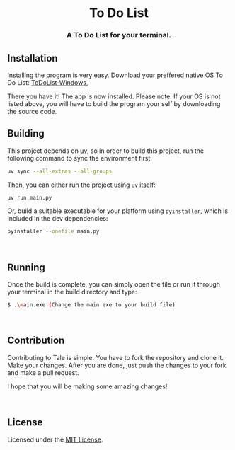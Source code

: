 <div align="center">

# To Do List <br>

### A To Do List for your terminal.
</div>

## Installation
Installing the program is very easy. Download your preffered native OS To Do List:
[ToDoList-Windows](https://github.com/Itsmemonzu/ToDoList/releases/download/0.1/main.exe),

There you have it! The app is now installed.
Please note: If your OS is not listed above, you will have to build the program your self by downloading the source code.
<br>

## Building

This project depends on [uv](https://astral.sh/uv), so in order to build this project, run the following command to sync the environment first:

```bash
uv sync --all-extras --all-groups
```

Then, you can either run the project using `uv` itself:

```bash
uv run main.py
```

Or, build a suitable executable for your platform using `pyinstaller`, which is included in the dev dependencies:

```bash
pyinstaller --onefile main.py
```

<br>

## Running

Once the build is complete, you can simply open the file or run it through your terminal in the build directory and type:

```bash
$ .\main.exe (Change the main.exe to your build file)
```


<br>

## Contribution
Contributing to Tale is simple. You have to fork the repository and clone it. Make your changes. After you are done, just push the changes to your fork and make a pull request.

I hope that you will be making some amazing changes!

<br>

## License

Licensed under the [MIT License](./LICENSE).
